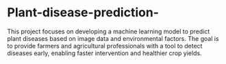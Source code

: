 # Plant-disease-prediction-
This project focuses on developing a machine learning model to predict plant diseases based on image data and environmental factors. The goal is to provide farmers and agricultural professionals with a tool to detect diseases early, enabling faster intervention and healthier crop yields.

